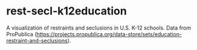 rest-secl-k12education
======================

A visualization of restraints and seclusions in U.S. K-12 schools. Data from ProPublica (https://projects.propublica.org/data-store/sets/education-restraint-and-seclusions).
